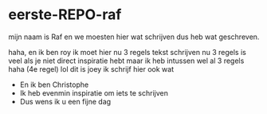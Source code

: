 # eerste-REPO-raf

mijn naam is Raf en we moesten hier wat schrijven dus heb wat geschreven.

haha, en ik ben roy ik moet hier nu 3 regels tekst schrijven 
nu 3 regels is veel als je niet direct inspiratie hebt
maar ik heb intussen wel al 3 regels
haha (4e regel)
lol dit is joey ik schrijf hier ook wat

- En ik ben Christophe
- Ik heb evenmin inspiratie om iets te schrijven
- Dus wens ik u een fijne dag
